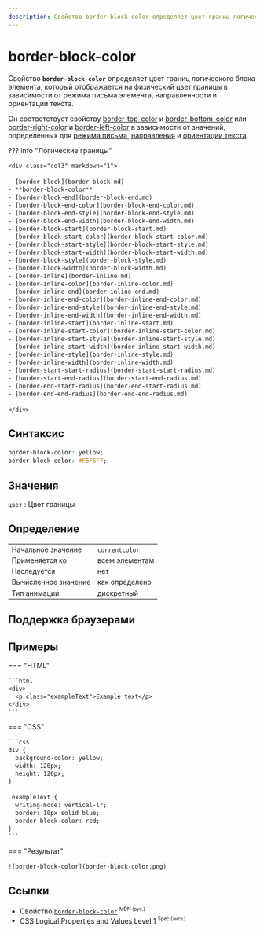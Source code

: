 ```yaml
---
description: Свойство border-block-color определяет цвет границ логического блока элемента, который отображается на физический цвет границы в зависимости от режима письма элемента, направленности и ориентации текста
---
```


# border-block-color

Свойство **`border-block-color`** определяет цвет границ логического блока элемента, который отображается на физический цвет границы в зависимости от режима письма элемента, направленности и ориентации текста.

Он соответствует свойству [border-top-color](border-top-color.md) и [border-bottom-color](border-bottom-color.md) или [border-right-color](border-right-color.md) и [border-left-color](border-left-color.md) в зависимости от значений, определенных для [режима письма](writing-mode.md), [направления](direction.md) и [ориентации текста](text-orientation.md).

??? info "Логические границы"

    <div class="col3" markdown="1">

    - [border-block](border-block.md)
    - **border-block-color**
    - [border-block-end](border-block-end.md)
    - [border-block-end-color](border-block-end-color.md)
    - [border-block-end-style](border-block-end-style.md)
    - [border-block-end-width](border-block-end-width.md)
    - [border-block-start](border-block-start.md)
    - [border-block-start-color](border-block-start-color.md)
    - [border-block-start-style](border-block-start-style.md)
    - [border-block-start-width](border-block-start-width.md)
    - [border-block-style](border-block-style.md)
    - [border-block-width](border-block-width.md)
    - [border-inline](border-inline.md)
    - [border-inline-color](border-inline-color.md)
    - [border-inline-end](border-inline-end.md)
    - [border-inline-end-color](border-inline-end-color.md)
    - [border-inline-end-style](border-inline-end-style.md)
    - [border-inline-end-width](border-inline-end-width.md)
    - [border-inline-start](border-inline-start.md)
    - [border-inline-start-color](border-inline-start-color.md)
    - [border-inline-start-style](border-inline-start-style.md)
    - [border-inline-start-width](border-inline-start-width.md)
    - [border-inline-style](border-inline-style.md)
    - [border-inline-width](border-inline-width.md)
    - [border-start-start-radius](border-start-start-radius.md)
    - [border-start-end-radius](border-start-end-radius.md)
    - [border-end-start-radius](border-end-start-radius.md)
    - [border-end-end-radius](border-end-end-radius.md)

    </div>

## Синтаксис

```css
border-block-color: yellow;
border-block-color: #F5F6F7;
```

## Значения

`цвет`
: Цвет границы

## Определение

|                      |                | 
| -------------------- | -------------- |
| Начальное значение   | `currentcolor`             |
| Применяется ко       | всем элементам |
| Наследуется          | нет             |
| Вычисленное значение | как определено |
| Тип анимации         | дискретный     |

## Поддержка браузерами

<p class="ciu_embed" data-feature="mdn-css__properties__border-block-color" data-periods="future_1,current,past_1,past_2" data-accessible-colours="false"></p>

## Примеры

=== "HTML"

    ```html
    <div>
      <p class="exampleText">Example text</p>
    </div>
    ```

=== "CSS"

    ```css
    div {
      background-color: yellow;
      width: 120px;
      height: 120px;
    }
    
    .exampleText {
      writing-mode: vertical-lr;
      border: 10px solid blue;
      border-block-color: red;
    }
    ```

=== "Результат"

    ![border-block-color](border-block-color.png)

## Ссылки

- Свойство [`border-block-color`](https://developer.mozilla.org/ru/docs/Web/CSS/border-block-color) <sup><small>MDN (рус.)</small></sup>
- [CSS Logical Properties and Values Level 1](https://drafts.csswg.org/css-logical/#propdef-border-block-color) <sup><small>Spec (англ.)</small></sup>
